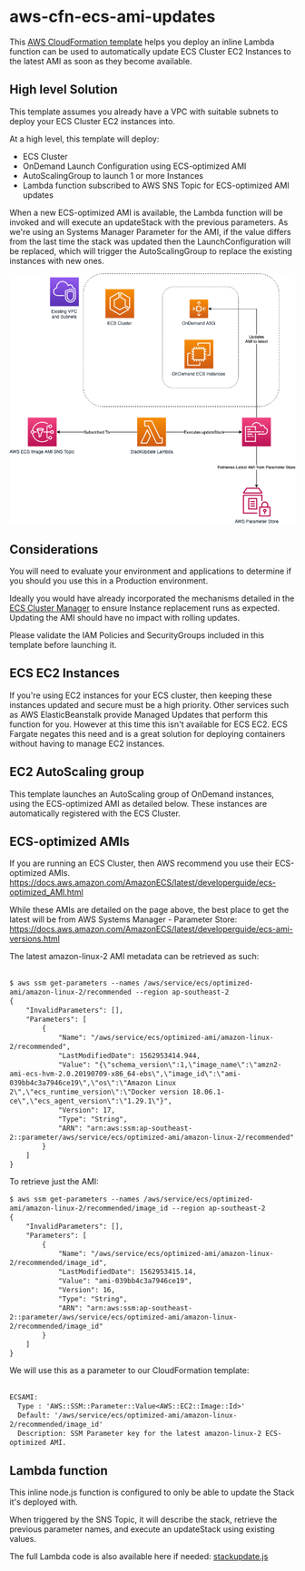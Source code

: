 # aws-cfn-ecs-ami-updates

This [AWS CloudFormation template](./ecs_cluster_auto_update_ami.cfn.yml) helps you deploy an inline Lambda function can be used to automatically update ECS Cluster EC2 Instances to the latest AMI as soon as they become available.

## High level Solution

This template assumes you already have a VPC with suitable subnets to deploy your ECS Cluster EC2 instances into.

At a high level, this template will deploy:
* ECS Cluster
* OnDemand Launch Configuration using ECS-optimized AMI
* AutoScalingGroup to launch 1 or more Instances
* Lambda function subscribed to AWS SNS Topic for ECS-optimized AMI updates

When a new ECS-optimized AMI is available, the Lambda function will be invoked and will execute an updateStack with the previous parameters.  As we're using an Systems Manager Parameter for the AMI, if the value differs from the last time the stack was updated then the LaunchConfiguration will be replaced, which will trigger the AutoScalingGroup to replace the existing instances with new ones.

![Solution Overview](./images/ECS-Auto-update-stack.png)

## Considerations

You will need to evaluate your environment and applications to determine if you should you use this in a Production environment.

Ideally you would have already incorporated the mechanisms detailed in the [ECS Cluster Manager](https://github.com/awslabs/ecs-cluster-manager) to ensure Instance replacement runs as expected. Updating the AMI should have no impact with rolling updates.

Please validate the IAM Policies and SecurityGroups included in this template before launching it.

## ECS EC2 Instances

If you're using EC2 instances for your ECS cluster, then keeping these instances updated and secure must be a high priority.
Other services such as AWS ElasticBeanstalk provide Managed Updates that perform this function for you.  However at this time this isn't available for ECS EC2.  ECS Fargate negates this need and is a great solution for deploying containers without having to manage EC2 instances.

## EC2 AutoScaling group

This template launches an AutoScaling group of OnDemand instances, using the ECS-optimized AMI as detailed below.  These instances are automatically registered with the ECS Cluster.

## ECS-optimized AMIs

If you are running an ECS Cluster, then AWS recommend you use their ECS-optimized AMIs.
https://docs.aws.amazon.com/AmazonECS/latest/developerguide/ecs-optimized_AMI.html

While these AMIs are detailed on the page above, the best place to get the latest will be from AWS Systems Manager - Parameter Store:
https://docs.aws.amazon.com/AmazonECS/latest/developerguide/ecs-ami-versions.html

The latest amazon-linux-2 AMI metadata can be retrieved as such:

```

$ aws ssm get-parameters --names /aws/service/ecs/optimized-ami/amazon-linux-2/recommended --region ap-southeast-2
{
    "InvalidParameters": [],
    "Parameters": [
        {
            "Name": "/aws/service/ecs/optimized-ami/amazon-linux-2/recommended",
            "LastModifiedDate": 1562953414.944,
            "Value": "{\"schema_version\":1,\"image_name\":\"amzn2-ami-ecs-hvm-2.0.20190709-x86_64-ebs\",\"image_id\":\"ami-039bb4c3a7946ce19\",\"os\":\"Amazon Linux 2\",\"ecs_runtime_version\":\"Docker version 18.06.1-ce\",\"ecs_agent_version\":\"1.29.1\"}",
            "Version": 17,
            "Type": "String",
            "ARN": "arn:aws:ssm:ap-southeast-2::parameter/aws/service/ecs/optimized-ami/amazon-linux-2/recommended"
        }
    ]
}

```

To retrieve just the AMI:

```
$ aws ssm get-parameters --names /aws/service/ecs/optimized-ami/amazon-linux-2/recommended/image_id --region ap-southeast-2
{
    "InvalidParameters": [],
    "Parameters": [
        {
            "Name": "/aws/service/ecs/optimized-ami/amazon-linux-2/recommended/image_id",
            "LastModifiedDate": 1562953415.14,
            "Value": "ami-039bb4c3a7946ce19",
            "Version": 16,
            "Type": "String",
            "ARN": "arn:aws:ssm:ap-southeast-2::parameter/aws/service/ecs/optimized-ami/amazon-linux-2/recommended/image_id"
        }
    ]
}

```

We will use this as a parameter to our CloudFormation template:

```

ECSAMI:
  Type : 'AWS::SSM::Parameter::Value<AWS::EC2::Image::Id>'
  Default: '/aws/service/ecs/optimized-ami/amazon-linux-2/recommended/image_id'
  Description: SSM Parameter key for the latest amazon-linux-2 ECS-optimized AMI.

```

## Lambda function

This inline node.js function is configured to only be able to update the Stack it's deployed with.

When triggered by the SNS Topic, it will describe the stack, retrieve the previous parameter names, and execute an updateStack using existing values.

The full Lambda code is also available here if needed: [stackupdate.js](./lambda/stackupdate.js)
